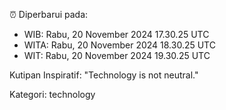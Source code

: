 ⏰ Diperbarui pada:
- WIB: Rabu, 20 November 2024 17.30.25 UTC
- WITA: Rabu, 20 November 2024 18.30.25 UTC
- WIT: Rabu, 20 November 2024 19.30.25 UTC

Kutipan Inspiratif:
"Technology is not neutral."


Kategori: technology

